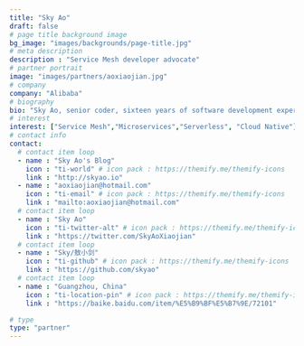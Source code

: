 ```yaml
---
title: "Sky Ao"
draft: false
# page title background image
bg_image: "images/backgrounds/page-title.jpg"
# meta description
description : "Service Mesh developer advocate"
# partner portrait
image: "images/partners/aoxiaojian.jpg"
# company
company: "Alibaba"
# biography
bio: "Sky Ao, senior coder, sixteen years of software development experience, microservices expert, Service Mesh evangelist, and co-founder of Servicemesher community. Focusing on infrastructure, Cloud Native advocates, agile practitioners, and architects who adhere to the development of front-line polishing craftsmanship. He has worked in AsiaInfo, Ericsson, Vipshop, etc., and has conducted in-depth research and practice on infrastructure and microservices. Currently working for Ant Group, he is engaged in service mesh and serverless product development in the middleware team."
# interest
interest: ["Service Mesh","Microservices","Serverless", "Cloud Native"]
# contact info
contact:
  # contact item loop
  - name : "Sky Ao's Blog"
    icon : "ti-world" # icon pack : https://themify.me/themify-icons
    link : "http://skyao.io"
  - name : "aoxiaojian@hotmail.com"
    icon : "ti-email" # icon pack : https://themify.me/themify-icons
    link : "mailto:aoxiaojian@hotmail.com"
  # contact item loop
  - name : "Sky Ao"
    icon : "ti-twitter-alt" # icon pack : https://themify.me/themify-icons
    link : "https://twitter.com/SkyAoXiaojian"
  # contact item loop
  - name : "Sky/敖小剑"
    icon : "ti-github" # icon pack : https://themify.me/themify-icons
    link : "https://github.com/skyao"
  # contact item loop
  - name : "Guangzhou, China"
    icon : "ti-location-pin" # icon pack : https://themify.me/themify-icons
    link : "https://baike.baidu.com/item/%E5%B9%BF%E5%B7%9E/72101"

# type
type: "partner"
---
```

